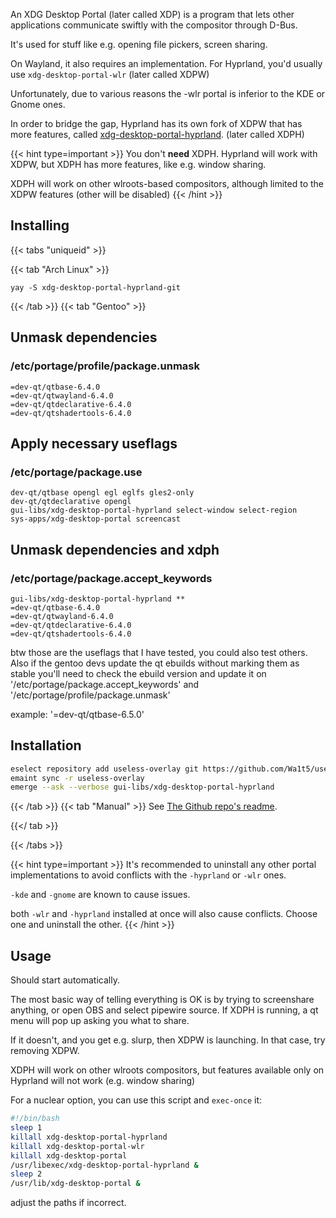 An XDG Desktop Portal (later called XDP) is a program that lets other
applications communicate swiftly with the compositor through D-Bus.

It's used for stuff like e.g. opening file pickers, screen sharing.

On Wayland, it also requires an implementation. For Hyprland,
you'd usually use `xdg-desktop-portal-wlr` (later called XDPW)

Unfortunately, due to various reasons the -wlr portal is inferior
to the KDE or Gnome ones.

In order to bridge the gap, Hyprland has its own fork of XDPW that
has more features, called [xdg-desktop-portal-hyprland](https://github.com/hyprwm/xdg-desktop-portal-hyprland).
(later called XDPH)

{{< hint type=important >}}
You don't **need** XDPH. Hyprland will work with XDPW, but XDPH has more features, like e.g.
window sharing.

XDPH will work on other wlroots-based compositors, although limited to the XDPW features (other
will be disabled)
{{< /hint >}}

## Installing
{{< tabs "uniqueid" >}}

{{< tab "Arch Linux" >}}
```plain
yay -S xdg-desktop-portal-hyprland-git
```
{{< /tab >}}
{{< tab "Gentoo" >}}
## Unmask dependencies
### /etc/portage/profile/package.unmask
```plain
=dev-qt/qtbase-6.4.0
=dev-qt/qtwayland-6.4.0
=dev-qt/qtdeclarative-6.4.0
=dev-qt/qtshadertools-6.4.0
```

## Apply necessary useflags
### /etc/portage/package.use
```plain
dev-qt/qtbase opengl egl eglfs gles2-only
dev-qt/qtdeclarative opengl
gui-libs/xdg-desktop-portal-hyprland select-window select-region
sys-apps/xdg-desktop-portal screencast
```

## Unmask dependencies and xdph
### /etc/portage/package.accept_keywords
```plain
gui-libs/xdg-desktop-portal-hyprland **
=dev-qt/qtbase-6.4.0
=dev-qt/qtwayland-6.4.0
=dev-qt/qtdeclarative-6.4.0
=dev-qt/qtshadertools-6.4.0
```

btw those are the useflags that I have tested, you could also test others. Also if the gentoo devs update the qt ebuilds without marking them as stable you'll need to check the ebuild version and update it on '/etc/portage/package.accept_keywords' and '/etc/portage/profile/package.unmask'

example: '=dev-qt/qtbase-6.5.0'

## Installation
```sh
eselect repository add useless-overlay git https://github.com/Wa1t5/useless-overlay
emaint sync -r useless-overlay
emerge --ask --verbose gui-libs/xdg-desktop-portal-hyprland
```

{{< /tab >}}
{{< tab "Manual" >}}
See [The Github repo's readme](https://github.com/hyprwm/xdg-desktop-portal-hyprland).

{{</ tab >}}

{{< /tabs >}}

{{< hint type=important >}}
It's recommended to uninstall any other portal implementations to avoid conflicts with the `-hyprland` or `-wlr` ones.

`-kde` and `-gnome` are known to cause issues.

both `-wlr` and `-hyprland` installed at once will also cause conflicts. Choose one and uninstall the other.
{{< /hint >}}

## Usage

Should start automatically.

The most basic way of telling everything is OK is by trying to screenshare anything, or
open OBS and select pipewire source. If XDPH is running, a qt menu will pop up asking you
what to share.

If it doesn't, and you get e.g. slurp, then XDPW is launching. In that case, try removing XDPW.

XDPH will work on other wlroots compositors, but features available only on Hyprland will not work
(e.g. window sharing)

For a nuclear option, you can use this script and `exec-once` it:
```sh
#!/bin/bash
sleep 1
killall xdg-desktop-portal-hyprland
killall xdg-desktop-portal-wlr
killall xdg-desktop-portal
/usr/libexec/xdg-desktop-portal-hyprland &
sleep 2
/usr/lib/xdg-desktop-portal &
```
adjust the paths if incorrect.
